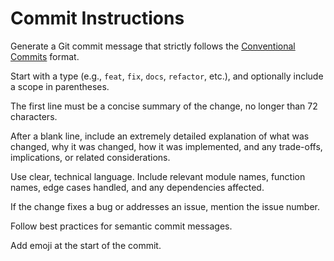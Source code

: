 # Commit Instructions

Generate a Git commit message that strictly follows the [Conventional Commits](https://www.conventionalcommits.org/) format.

Start with a type (e.g., `feat`, `fix`, `docs`, `refactor`, etc.), and optionally include a scope in parentheses.

The first line must be a concise summary of the change, no longer than 72 characters.

After a blank line, include an extremely detailed explanation of what was changed, why it was changed, how it was implemented, and any trade-offs, implications, or related considerations.

Use clear, technical language. Include relevant module names, function names, edge cases handled, and any dependencies affected.

If the change fixes a bug or addresses an issue, mention the issue number.

Follow best practices for semantic commit messages.

Add emoji at the start of the commit.
